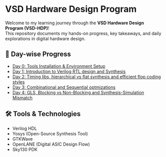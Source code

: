 # VSD Hardware Design Program

Welcome to my learning journey through the **VSD Hardware Design Program (VSD-HDP)**!  
This repository documents my hands-on progress, key takeaways, and daily explorations in digital hardware design.

## 📘 Day-wise Progress

- [Day 0: Tools Installation & Environment Setup](Day%200/README.md)
- [Day 1: Introduction to Verilog RTL design and Synthesis](Day%201/README.md)
- [Day 2: Timing libs, hierarchical vs flat synthesis and efficient flop coding styles](Day%202/README.md)
- [Day 3: Combinational and Sequential optmizations](Day%203/README.md)
- [Day 4: GLS, Blocking vs Non-Blocking and Synthesis-Simulation Mismatch](Day%204/README.md)


## 🛠️ Tools & Technologies

- Verilog HDL
- Yosys (Open-Source Synthesis Tool)
- GTKWave
- OpenLANE (Digital ASIC Design Flow)
- Sky130 PDK


